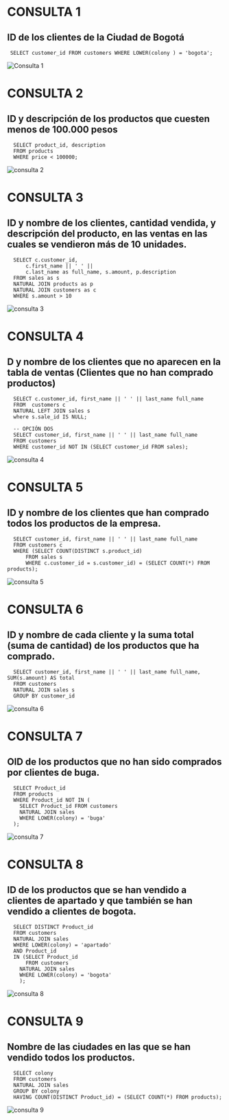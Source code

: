 # CONSULTA 1 

## ID de los clientes de la Ciudad de Bogotá

 ```
  SELECT customer_id FROM customers WHERE LOWER(colony ) = 'bogota';
 ```
![Consulta 1](image/img1.png)

# CONSULTA 2

## ID y descripción de los productos que cuesten menos de 100.000 pesos

``` 
  SELECT product_id, description
  FROM products
  WHERE price < 100000;
```

![consulta 2](image/img2.png)

# CONSULTA 3 

## ID y nombre de los clientes, cantidad vendida, y descripción del producto, en las ventas en las cuales se vendieron más de 10 unidades.
``` 
  SELECT c.customer_id, 
      c.first_name || ' ' || 
      c.last_name as full_name, s.amount, p.description
  FROM sales as s
  NATURAL JOIN products as p
  NATURAL JOIN customers as c
  WHERE s.amount > 10
```

![ consulta 3](image/img3.png)


# CONSULTA 4 

## D y nombre de los clientes que no aparecen en la tabla de ventas (Clientes que no han comprado productos)

```
  SELECT c.customer_id, first_name || ' ' || last_name full_name
  FROM  customers c
  NATURAL LEFT JOIN sales s
  where s.sale_id IS NULL;

  -- OPCIÓN DOS
  SELECT customer_id, first_name || ' ' || last_name full_name
  FROM customers  
  WHERE customer_id NOT IN (SELECT customer_id FROM sales);
```

![consulta 4](image/img4.png)


# CONSULTA 5 

## ID y nombre de los clientes que han comprado todos los productos de la empresa.

```
  SELECT customer_id, first_name || ' ' || last_name full_name
  FROM customers c  
  WHERE (SELECT COUNT(DISTINCT s.product_id) 
      FROM sales s 
      WHERE c.customer_id = s.customer_id) = (SELECT COUNT(*) FROM products);
```

![consulta 5](image/img5.png)

# CONSULTA 6

## ID y nombre de cada cliente y la suma total (suma de cantidad) de los productos que ha comprado. 

```
  SELECT customer_id, first_name || ' ' || last_name full_name, SUM(s.amount) AS total
  FROM customers
  NATURAL JOIN sales s
  GROUP BY customer_id
```

![consulta 6](image/img6.png)

# CONSULTA 7

## OID de los productos que no han sido comprados por clientes de buga.

```
  SELECT Product_id
  FROM products  
  WHERE Product_id NOT IN (
    SELECT Product_id FROM customers
    NATURAL JOIN sales
    WHERE LOWER(colony) = 'buga'
  );
```

![consulta 7](image/img7.png)


# CONSULTA 8

## ID de los productos que se han vendido a clientes de apartado y que también se han vendido a clientes de bogota.

```
  SELECT DISTINCT Product_id  
  FROM customers 
  NATURAL JOIN sales 
  WHERE LOWER(colony) = 'apartado'             
  AND Product_id 
  IN (SELECT Product_id                                               
      FROM customers 
    NATURAL JOIN sales                                                
    WHERE LOWER(colony) = 'bogota'
    );
```

![consulta 8](image/img8.png)

# CONSULTA 9

## Nombre de las ciudades en las que se han vendido todos los productos.

```
  SELECT colony 
  FROM customers 
  NATURAL JOIN sales 
  GROUP BY colony 
  HAVING COUNT(DISTINCT Product_id) = (SELECT COUNT(*) FROM products); 
```

![consulta 9](image/img9.png)
